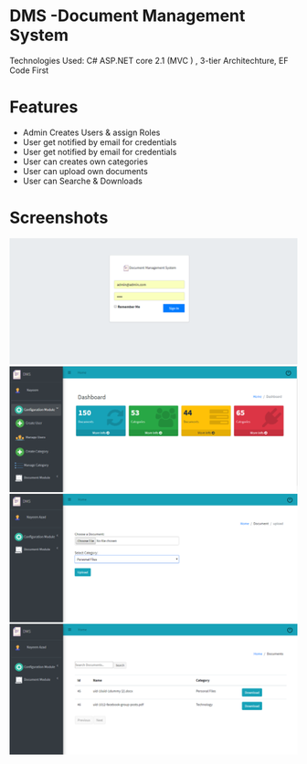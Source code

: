 # DMS -Document Management System

Technologies Used: C# ASP.NET core 2.1 (MVC ) , 3-tier Architechture, EF Code First

# Features
<ul>
	<li>Admin Creates Users & assign Roles</li>
	<li>User get notified by email for credentials</li>
	<li>User get notified by email for credentials</li>
	<li>User can creates own categories</li>
	<li>User can upload own documents</li>
	<li>User can Searche & Downloads</li>
</ul>

# Screenshots
<img src="readme/1.png" alt="demo"/>
<img src="readme/2.png" alt="demo"/>
<img src="readme/4.png" alt="demo"/>
<img src="readme/5.png" alt="demo"/>


